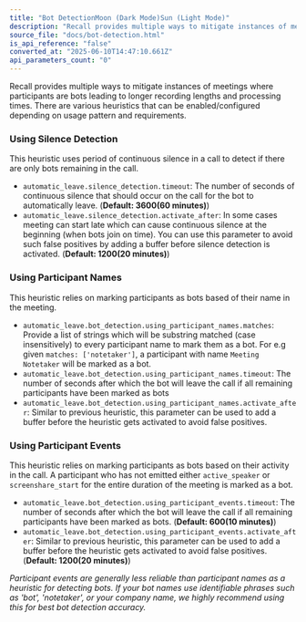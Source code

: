 ```yaml
---
title: "Bot DetectionMoon (Dark Mode)Sun (Light Mode)"
description: "Recall provides multiple ways to mitigate instances of meetings where participants are bots leading to longer recording lengths and processing times. There are various heuristics that can be enabled/configured depending on usage pattern and requirements. Using Silence Detection This heuristic uses p..."
source_file: "docs/bot-detection.html"
is_api_reference: "false"
converted_at: "2025-06-10T14:47:10.661Z"
api_parameters_count: "0"
---
```

Recall provides multiple ways to mitigate instances of meetings where participants are bots leading to longer recording lengths and processing times. There are various heuristics that can be enabled/configured depending on usage pattern and requirements.

### Using Silence Detection

[](#using-silence-detection)

This heuristic uses period of continuous silence in a call to detect if there are only bots remaining in the call.
- `automatic_leave.silence_detection.timeout`: The number of seconds of continuous silence that should occur on the call for the bot to automatically leave. (**Default: 3600(60 minutes)**)
- `automatic_leave.silence_detection.activate_after`: In some cases meeting can start late which can cause continuous silence at the beginning (when bots join on time). You can use this parameter to avoid such false positives by adding a buffer before silence detection is activated. (**Default: 1200(20 minutes)**)

### Using Participant Names

[](#using-participant-names)

This heuristic relies on marking participants as bots based of their name in the meeting.
- `automatic_leave.bot_detection.using_participant_names.matches`: Provide a list of strings which will be substring matched (case insensitively) to every participant name to mark them as a bot. For e.g given `matches: ['notetaker']`, a participant with name `Meeting Notetaker` will be marked as a bot.
- `automatic_leave.bot_detection.using_participant_names.timeout`: The number of seconds after which the bot will leave the call if all remaining participants have been marked as bots
- `automatic_leave.bot_detection.using_participant_names.activate_after`: Similar to previous heuristic, this parameter can be used to add a buffer before the heuristic gets activated to avoid false positives.

### Using Participant Events

[](#using-participant-events)

This heuristic relies on marking participants as bots based on their activity in the call. A participant who has not emitted either `active_speaker` or `screenshare_start` for the entire duration of the meeting is marked as a bot.
- `automatic_leave.bot_detection.using_participant_events.timeout`: The number of seconds after which the bot will leave the call if all remaining participants have been marked as bots. (**Default: 600(10 minutes)**)
- `automatic_leave.bot_detection.using_participant_events.activate_after`: Similar to previous heuristic, this parameter can be used to add a buffer before the heuristic gets activated to avoid false positives. (**Default: 1200(20 minutes)**)

*Participant events are generally less reliable than participant names as a heuristic for detecting bots. If your bot names use identifiable phrases such as 'bot', 'notetaker', or your company name, we highly recommend using this for best bot detection accuracy.*
